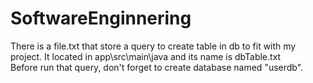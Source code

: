 # SoftwareEnginnering
There is a file.txt that store a query to create table in db to fit with my project. It located in app\src\main\java and its name is dbTable.txt <br>
Before run that query, don't forget to create database named "userdb".
